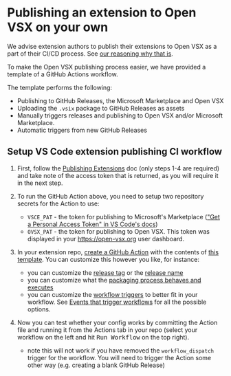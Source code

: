 # Publishing an extension to Open VSX on your own

We advise extension authors to publish their extensions to Open VSX as a part of their CI/CD process. See [our reasoning why that is](https://github.com/open-vsx/publish-extensions#when-to-add-an-extension).

To make the Open VSX publishing process easier, we have provided a template of a GitHub Actions workflow.

The template performs the following:

-   Publishing to GitHub Releases, the Microsoft Marketplace and Open VSX
-   Uploading the `.vsix` package to GitHub Releases as assets
-   Manually triggers releases and publishing to Open VSX and/or Microsoft Marketplace.
-   Automatic triggers from new GitHub Releases

## Setup VS Code extension publishing CI workflow

1. First, follow the [Publishing Extensions](https://github.com/eclipse/openvsx/wiki/Publishing-Extensions) doc (only steps 1-4 are required) and take note of the access token that is returned, as you will require it in the next step.

2. To run the GitHub Action above, you need to setup two repository secrets for the Action to use:

    - `VSCE_PAT` - the token for publishing to Microsoft's Marketplace (["Get a Personal Access Token" in VS Code's docs](https://code.visualstudio.com/api/working-with-extensions/publishing-extension#get-a-personal-access-token))
    - `OVSX_PAT` - the token for publishing to Open VSX. This token was displayed in your https://open-vsx.org user dashboard.

3. In your extension repo, [create a GitHub Action](https://docs.github.com/en/actions/learn-github-actions/understanding-github-actions#create-an-example-workflow) with the contents of [this template](exampleCI.yaml). You can customize this however you like, for instance:
    - you can customize the [release tag](exampleCI.yaml#L60) or the [release name](exampleCI.yaml#L108)
    - you can customize what the [packaging process behaves and executes](exampleCI.yaml#L32)
    - you can customize the [workflow triggers](exampleCI.yaml#L2) to better fit in your workflow. See [Events that trigger workflows](https://docs.github.com/en/actions/learn-github-actions/events-that-trigger-workflows) for all the possible options.
4. Now you can test whether your config works by committing the Action file and running it from the Actions tab in your repo (select your workflow on the left and hit <kbd>Run Workflow</kbd> on the top right).
    - note this will not work if you have removed the `workflow_dispatch` trigger for the workflow. You will need to trigger the Action some other way (e.g. creating a blank GitHub Release)
